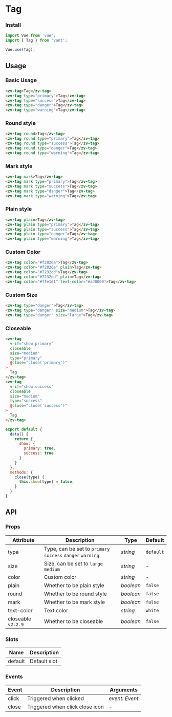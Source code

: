 # Tag

### Install

```js
import Vue from 'vue';
import { Tag } from 'vant';

Vue.use(Tag);
```

## Usage

### Basic Usage

```html
<zv-tag>Tag</zv-tag>
<zv-tag type="primary">Tag</zv-tag>
<zv-tag type="success">Tag</zv-tag>
<zv-tag type="danger">Tag</zv-tag>
<zv-tag type="warning">Tag</zv-tag>
```

### Round style

```html
<zv-tag round>Tag</zv-tag>
<zv-tag round type="primary">Tag</zv-tag>
<zv-tag round type="success">Tag</zv-tag>
<zv-tag round type="danger">Tag</zv-tag>
<zv-tag round type="warning">Tag</zv-tag>
```

### Mark style

```html
<zv-tag mark>Tag</zv-tag>
<zv-tag mark type="primary">Tag</zv-tag>
<zv-tag mark type="success">Tag</zv-tag>
<zv-tag mark type="danger">Tag</zv-tag>
<zv-tag mark type="warning">Tag</zv-tag>
```

### Plain style

```html
<zv-tag plain>Tag</zv-tag>
<zv-tag plain type="primary">Tag</zv-tag>
<zv-tag plain type="success">Tag</zv-tag>
<zv-tag plain type="danger">Tag</zv-tag>
<zv-tag plain type="warning">Tag</zv-tag>
```

### Custom Color

```html
<zv-tag color="#f2826a">Tag</zv-tag>
<zv-tag color="#f2826a" plain>Tag</zv-tag>
<zv-tag color="#7232dd">Tag</zv-tag>
<zv-tag color="#7232dd" plain>Tag</zv-tag>
<zv-tag color="#ffe1e1" text-color="#ad0000">Tag</zv-tag>
```

### Custom Size

```html
<zv-tag type="danger">Tag</zv-tag>
<zv-tag type="danger" size="medium">Tag</zv-tag>
<zv-tag type="danger" size="large">Tag</zv-tag>
```

### Closeable

```html
<zv-tag
  v-if="show.primary"
  closeable
  size="medium"
  type="primary"
  @close="close('primary')"
>
  Tag
</zv-tag>
<zv-tag
  v-if="show.success"
  closeable
  size="medium"
  type="success"
  @close="close('success')"
>
  Tag
</zv-tag>
```

```js
export default {
  data() {
    return {
      show: {
        primary: true,
        success: true
      }
    }
  },
  methods: {
    close(type) {
      this.show[type] = false;
    }
  }
}
```

## API

### Props

| Attribute | Description | Type | Default |
|------|------|------|------|
| type | Type, can be set to `primary` `success` `danger` `warning` | *string* | `default` |
| size | Size, can be set to `large` `medium` | *string* | - |
| color | Custom color | *string* | - |
| plain | Whether to be plain style | *boolean* | `false` |
| round | Whether to be round style | *boolean* | `false` |
| mark | Whether to be mark style | *boolean* | `false` |
| text-color | Text color | *string* | `white` |
| closeable `v2.2.9` | Whether to be closeable | *boolean* | `false` |

### Slots

| Name | Description |
|------|------|
| default | Default slot |

### Events

| Event | Description | Arguments |
|------|------|------|
| click | Triggered when clicked | *event: Event* |
| close | Triggered when click close icon | - |
